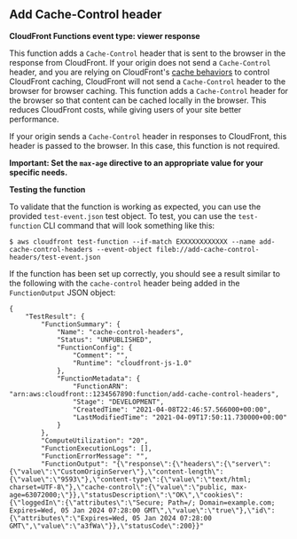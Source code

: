 ## Add Cache-Control header

**CloudFront Functions event type: viewer response**

This function adds a `Cache-Control` header that is sent to the browser in the response from CloudFront. If your origin does not send a `Cache-Control` header, and you are relying on CloudFront's [cache behaviors](https://docs.aws.amazon.com/AmazonCloudFront/latest/DeveloperGuide/Expiration.html) to control CloudFront caching, CloudFront will not send a `Cache-Control` header to the browser for browser caching. This function adds a `Cache-Control` header for the browser so that content can be cached locally in the browser. This reduces CloudFront costs, while giving users of your site better performance.

If your origin sends a `Cache-Control` header in responses to CloudFront, this header is passed to the browser. In this case, this function is not required.

**Important: Set the `max-age` directive to an appropriate value for your specific needs.**

**Testing the function**

To validate that the function is working as expected, you can use the provided `test-event.json` test object. To test, you can use the `test-function` CLI command that will look something like this:

```
$ aws cloudfront test-function --if-match EXXXXXXXXXXXX --name add-cache-control-headers --event-object fileb://add-cache-control-headers/test-event.json
```

If the function has been set up correctly, you should see a result similar to the following with the `cache-control` header being added in the `FunctionOutput` JSON object:
```
{
    "TestResult": {
        "FunctionSummary": {
            "Name": "cache-control-headers",
            "Status": "UNPUBLISHED",
            "FunctionConfig": {
                "Comment": "",
                "Runtime": "cloudfront-js-1.0"
            },
            "FunctionMetadata": {
                "FunctionARN": "arn:aws:cloudfront::1234567890:function/add-cache-control-headers",
                "Stage": "DEVELOPMENT",
                "CreatedTime": "2021-04-08T22:46:57.566000+00:00",
                "LastModifiedTime": "2021-04-09T17:50:11.730000+00:00"
            }
        },
        "ComputeUtilization": "20",
        "FunctionExecutionLogs": [],
        "FunctionErrorMessage": "",
        "FunctionOutput": "{\"response\":{\"headers\":{\"server\":{\"value\":\"CustomOriginServer\"},\"content-length\":{\"value\":\"9593\"},\"content-type\":{\"value\":\"text/html; charset=UTF-8\"},\"cache-control\":{\"value\":\"public, max-age=63072000;\"}},\"statusDescription\":\"OK\",\"cookies\":{\"loggedIn\":{\"attributes\":\"Secure; Path=/; Domain=example.com; Expires=Wed, 05 Jan 2024 07:28:00 GMT\",\"value\":\"true\"},\"id\":{\"attributes\":\"Expires=Wed, 05 Jan 2024 07:28:00 GMT\",\"value\":\"a3fWa\"}},\"statusCode\":200}}"
```